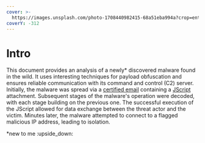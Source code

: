 ```yaml
---
cover: >-
  https://images.unsplash.com/photo-1708440982415-68a51eba994a?crop=entropy&cs=srgb&fm=jpg&ixid=M3wxOTcwMjR8MHwxfHNlYXJjaHw0fHxyb3BlJTIwY2hhb3N8ZW58MHx8fHwxNzQ2NjQ4NTQ1fDA&ixlib=rb-4.1.0&q=85
coverY: -312
---
```


# Intro

This document provides an analysis of a newly\* discovered malware found in the wild. It uses interesting techniques for payload obfuscation and ensures reliable communication with its command and control (C2) server. Initially, the malware was spread via a [certified email](https://en.wikipedia.org/wiki/Certified_email) containing a [JScript](https://en.wikipedia.org/wiki/JScript) attachment. Subsequent stages of the malware's operation were decoded, with each stage building on the previous one. The successful execution of the JScript allowed for data exchange between the threat actor and the victim. Minutes later, the malware attempted to connect to a flagged malicious IP address, leading to isolation.

\*new to me :upside\_down:
